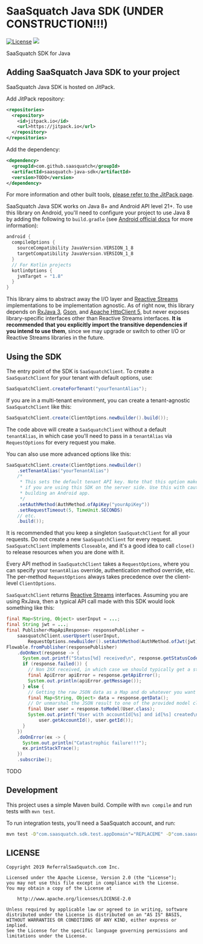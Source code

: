 # SaaSquatch Java SDK (UNDER CONSTRUCTION!!!)

[![License](https://img.shields.io/badge/License-Apache%202.0-blue.svg)](https://opensource.org/licenses/Apache-2.0)
[![](https://jitpack.io/v/saasquatch/saasquatch-java-sdk.svg)](https://jitpack.io/#saasquatch/saasquatch-java-sdk)

SaaSquatch SDK for Java

## Adding SaaSquatch Java SDK to your project

SaaSquatch Java SDK is hosted on JitPack.

Add JitPack repository:

```xml
<repositories>
  <repository>
    <id>jitpack.io</id>
    <url>https://jitpack.io</url>
  </repository>
</repositories>
```

Add the dependency:

```xml
<dependency>
  <groupId>com.github.saasquatch</groupId>
  <artifactId>saasquatch-java-sdk</artifactId>
  <version>TODO</version>
</dependency>
```

For more information and other built tools, [please refer to the JitPack page](https://jitpack.io/#saasquatch/saasquatch-java-sdk).

SaaSquatch Java SDK works on Java 8+ and Android API level 21+. To use this library on Android, you'll need to configure your project to use Java 8 by adding the following to `build.gradle` (see [Android official docs](https://developer.android.com/studio/write/java8-support) for more information):

```gradle
android {
  compileOptions {
    sourceCompatibility JavaVersion.VERSION_1_8
    targetCompatibility JavaVersion.VERSION_1_8
  }
  // For Kotlin projects
  kotlinOptions {
    jvmTarget = "1.8"
  }
}
```

This library aims to abstract away the I/O layer and [Reactive Streams](https://www.reactive-streams.org/) implementations to be implementation agnostic. As of right now, this library depends on [RxJava 3](https://github.com/ReactiveX/RxJava), [Gson](https://github.com/google/gson), and [Apache HttpClient 5](https://hc.apache.org/httpcomponents-client-5.0.x/index.html), but never exposes library-specific interfaces other than Reactive Streams interfaces. **It is recommended that you explicitly import the transitive dependencies if you intend to use them**, since we may upgrade or switch to other I/O or Reactive Streams libraries in the future.

## Using the SDK

The entry point of the SDK is `SaaSquatchClient`. To create a `SaaSquatchClient` for your tenant with default options, use:

```java
SaaSquatchClient.createForTenant("yourTenantAlias");
```

If you are in a multi-tenant environment, you can create a tenant-agnostic `SaaSquatchClient` like this:

```java
SaaSquatchClient.create(ClientOptions.newBuilder().build());
```

The code above will create a `SaaSquatchClient` without a default `tenantAlias`, in which case you'll need to pass in a `tenantAlias` via `RequestOptions` for every request you make.

You can also use more advanced options like this:

```java
SaaSquatchClient.create(ClientOptions.newBuilder()
    .setTenantAlias("yourTenantAlias")
    /*
     * This sets the default tenant API key. Note that this option makes more sense
     * if you are using this SDK on the server side. Use this with caution if you are
     * building an Android app.
     */
    .setAuthMethod(AuthMethod.ofApiKey("yourApiKey"))
    .setRequestTimeout(5, TimeUnit.SECONDS)
    // etc.
    .build());
```

It is recommended that you keep a singleton `SaaSquatchClient` for all your requests. Do not create a new `SaaSquatchClient` for every request. `SaaSquatchClient` implements `Closeable`, and it's a good idea to call `close()` to release resources when you are done with it.

Every API method in `SaaSquatchClient` takes a `RequestOptions`, where you can specify your `tenantAlias` override, authentication method override, etc. The per-method `RequestOptions` always takes precedence over the client-level `ClientOptions`.

`SaaSquatchClient` returns [Reactive Streams](https://www.reactive-streams.org/) interfaces. Assuming you are using RxJava, then a typical API call made with this SDK would look something like this:

```java
final Map<String, Object> userInput = ...;
final String jwt = ...;
final Publisher<MapApiResponse> responsePublisher =
    saasquatchClient.userUpsert(userInput,
        RequestOptions.newBuilder().setAuthMethod(AuthMethod.ofJwt(jwt)).build());
Flowable.fromPublisher(responsePublisher)
    .doOnNext(response -> {
      System.out.printf("Status[%d] received\n", response.getStatusCode());
      if (response.failed()) {
        // Non 2XX received, in which case we should typically get a standard api error
        final ApiError apiError = response.getApiError();
        System.out.println(apiError.getMessage());
      } else {
        // Getting the raw JSON data as a Map and do whatever you want with it
        final Map<String, Object> data = response.getData();
        // Or unmarshal the JSON result to one of the provided model classes
        final User user = response.toModel(User.class);
        System.out.printf("User with accountId[%s] and id[%s] created\n",
            user.getAccountId(), user.getId());
      }
    })
    .doOnError(ex -> {
      System.out.println("Catastrophic failure!!!");
      ex.printStackTrace();
    })
    .subscribe();
```

TODO

## Development

This project uses a simple Maven build. Compile wilth `mvn compile` and run tests with `mvn test`.

To run integration tests, you'll need a SaaSquatch account, and run:

```bash
mvn test -D"com.saasquatch.sdk.test.appDomain"="REPLACEME" -D"com.saasquatch.sdk.test.tenantAlias"="REPLACEME" -D"com.saasquatch.sdk.test.apiKey"="REPLACEME"
```

## LICENSE

```
Copyright 2019 ReferralSaaSquatch.com Inc.

Licensed under the Apache License, Version 2.0 (the "License");
you may not use this file except in compliance with the License.
You may obtain a copy of the License at

    http://www.apache.org/licenses/LICENSE-2.0

Unless required by applicable law or agreed to in writing, software
distributed under the License is distributed on an "AS IS" BASIS,
WITHOUT WARRANTIES OR CONDITIONS OF ANY KIND, either express or implied.
See the License for the specific language governing permissions and
limitations under the License.
```
